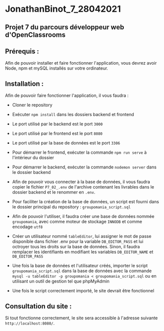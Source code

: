 # JonathanBinot_7_28042021
## Projet 7 du parcours développeur web d'OpenClassrooms

## Prérequis :

Afin de pouvoir installer et faire fonctionner l'application, vous devrez avoir Node, npm et mySQL installés sur votre ordinateur.

## Installation :

Afin de pouvoir faire fonctionner l'application, il vous faudra :
- Cloner le repository 
- Exécuter `npm install` dans les dossiers backend et frontend
- Le port utilisé par le backend est le port `3000`
- Le port utilisé par le frontend est le port `8080`
- Le port utilisé par la base de données est le port `3306`
- Pour démarrer le frontend, exécuter la commande `npm run serve` à l'intérieur du dossier
- Pour démarrer le backend, exécuter la commande `nodemon server` dans le dossier backend
- Afin de pouvoir vous connecter à la base de données, il vous faudra copier le fichier `P7_02_.env` de l'archive contenant les livrables dans le dossier backend et le renommer en `.env`.

- Pour faciliter la création de la base de données, un script est fourni dans le dossier principal du repository : `groupomania_script.sql`
- Afin de pouvoir l'utiliser, il faudra créer une base de données nommée `groupomania`, avec comme moteur de stockage `INNODB` et comme encodage `utf8`
- Créer un utilisateur nommé `tableEditor`, lui assigner le mot de passe disponible dans fichier .env pour la variable `DB_EDITOR_PASS` et lui octroyer tous les droits sur la base de données. Sinon, il faudra remplacer les identifiants en modifiant les variables `DB_EDITOR_NAME` et `DB_EDITOR_PASS`
- Une fois la base de données et l'utilisateur créés, importer le script `groupomania_script.sql` dans la base de données avec la commande `mysql -u tableEditor -p groupomania < groupomania_script.sql` ou en utilisant un outil de gestion tel que phpMyAdmin
- Une fois le script correctement importé, le site devrait être fonctionnel

## Consultation du site :

Si tout fonctionne correctement, le site sera accessible à l'adresse suivante `http://localhost:8080/`.
